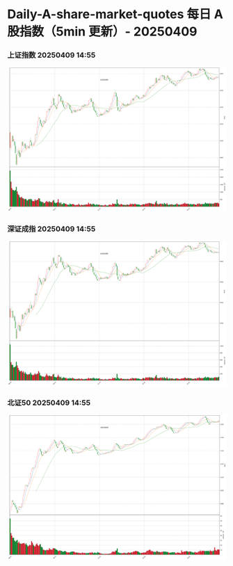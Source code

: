 
# Daily-A-share-market-quotes 每日 A 股指数（5min 更新）- 20250409

### 上证指数 20250409 14:55
![](./fig/2025/4/20250409-sh000001.png)

### 深证成指 20250409 14:55
![](./fig/2025/4/20250409-sz399001.png)

### 北证50 20250409 14:55
![](./fig/2025/4/20250409-bj899050.png)
